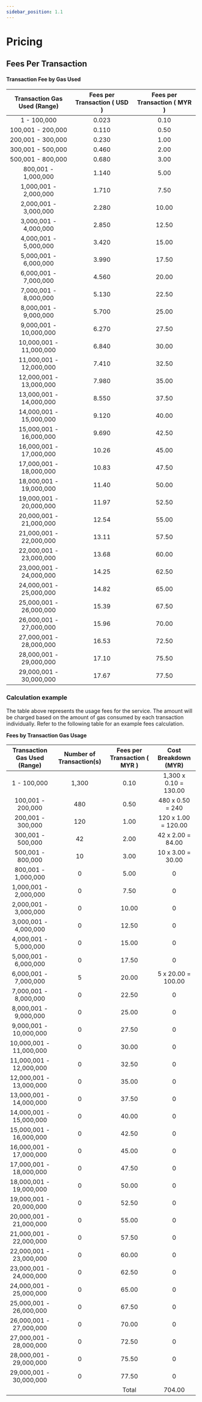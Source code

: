 ```yaml
---
sidebar_position: 1.1
---
```


# Pricing

## Fees Per Transaction

#### Transaction Fee by Gas Used

| Transaction Gas Used (Range) | Fees per Transaction ( USD ) | Fees per Transaction ( MYR ) |
| :--------------------------: | :--------------------------: | :--------------------------: |
|         1 - 100,000          |            0.023             |             0.10             |
|      100,001 - 200,000       |            0.110             |             0.50             |
|      200,001 - 300,000       |            0.230             |             1.00             |
|      300,001 - 500,000       |            0.460             |             2.00             |
|      500,001 - 800,000       |            0.680             |             3.00             |
|     800,001 - 1,000,000      |            1.140             |             5.00             |
|    1,000,001 - 2,000,000     |            1.710             |             7.50             |
|    2,000,001 - 3,000,000     |            2.280             |            10.00             |
|    3,000,001 - 4,000,000     |            2.850             |            12.50             |
|    4,000,001 - 5,000,000     |            3.420             |            15.00             |
|    5,000,001 - 6,000,000     |            3.990             |            17.50             |
|    6,000,001 - 7,000,000     |            4.560             |            20.00             |
|    7,000,001 - 8,000,000     |            5.130             |            22.50             |
|    8,000,001 - 9,000,000     |            5.700             |            25.00             |
|    9,000,001 - 10,000,000    |            6.270             |            27.50             |
|   10,000,001 - 11,000,000    |            6.840             |            30.00             |
|   11,000,001 - 12,000,000    |            7.410             |            32.50             |
|   12,000,001 - 13,000,000    |            7.980             |            35.00             |
|   13,000,001 - 14,000,000    |            8.550             |            37.50             |
|   14,000,001 - 15,000,000    |            9.120             |            40.00             |
|   15,000,001 - 16,000,000    |            9.690             |            42.50             |
|   16,000,001 - 17,000,000    |            10.26             |            45.00             |
|   17,000,001 - 18,000,000    |            10.83             |            47.50             |
|   18,000,001 - 19,000,000    |            11.40             |            50.00             |
|   19,000,001 - 20,000,000    |            11.97             |            52.50             |
|   20,000,001 - 21,000,000    |            12.54             |            55.00             |
|   21,000,001 - 22,000,000    |            13.11             |            57.50             |
|   22,000,001 - 23,000,000    |            13.68             |            60.00             |
|   23,000,001 - 24,000,000    |            14.25             |            62.50             |
|   24,000,001 - 25,000,000    |            14.82             |            65.00             |
|   25,000,001 - 26,000,000    |            15.39             |            67.50             |
|   26,000,001 - 27,000,000    |            15.96             |            70.00             |
|   27,000,001 - 28,000,000    |            16.53             |            72.50             |
|   28,000,001 - 29,000,000    |            17.10             |            75.50             |
|   29,000,001 - 30,000,000    |            17.67             |            77.50             |

### Calculation example

The table above represents the usage fees for the service. The amount will be charged based on the amount of gas consumed by each transaction individually. Refer to the following table for an example fees calculation.

**Fees by Transaction Gas Usage**

| Transaction Gas Used (Range) | Number of Transaction(s) | Fees per Transaction ( MYR ) | Cost Breakdown (MYR)  |
| :--------------------------: | :----------------------: | :--------------------------: | :-------------------: |
|         1 - 100,000          |          1,300           |             0.10             | 1,300 x 0.10 = 130.00 |
|      100,001 - 200,000       |           480            |             0.50             |   480 x 0.50 = 240    |
|      200,001 - 300,000       |           120            |             1.00             |  120 x 1.00 = 120.00  |
|      300,001 - 500,000       |            42            |             2.00             |   42 x 2.00 = 84.00   |
|      500,001 - 800,000       |            10            |             3.00             |   10 x 3.00 = 30.00   |
|     800,001 - 1,000,000      |            0             |             5.00             |           0           |
|    1,000,001 - 2,000,000     |            0             |             7.50             |           0           |
|    2,000,001 - 3,000,000     |            0             |            10.00             |           0           |
|    3,000,001 - 4,000,000     |            0             |            12.50             |           0           |
|    4,000,001 - 5,000,000     |            0             |            15.00             |           0           |
|    5,000,001 - 6,000,000     |            0             |            17.50             |           0           |
|    6,000,001 - 7,000,000     |            5             |            20.00             |  5 x 20.00 = 100.00   |
|    7,000,001 - 8,000,000     |            0             |            22.50             |           0           |
|    8,000,001 - 9,000,000     |            0             |            25.00             |           0           |
|    9,000,001 - 10,000,000    |            0             |            27.50             |           0           |
|   10,000,001 - 11,000,000    |            0             |            30.00             |           0           |
|   11,000,001 - 12,000,000    |            0             |            32.50             |           0           |
|   12,000,001 - 13,000,000    |            0             |            35.00             |           0           |
|   13,000,001 - 14,000,000    |            0             |            37.50             |           0           |
|   14,000,001 - 15,000,000    |            0             |            40.00             |           0           |
|   15,000,001 - 16,000,000    |            0             |            42.50             |           0           |
|   16,000,001 - 17,000,000    |            0             |            45.00             |           0           |
|   17,000,001 - 18,000,000    |            0             |            47.50             |           0           |
|   18,000,001 - 19,000,000    |            0             |            50.00             |           0           |
|   19,000,001 - 20,000,000    |            0             |            52.50             |           0           |
|   20,000,001 - 21,000,000    |            0             |            55.00             |           0           |
|   21,000,001 - 22,000,000    |            0             |            57.50             |           0           |
|   22,000,001 - 23,000,000    |            0             |            60.00             |           0           |
|   23,000,001 - 24,000,000    |            0             |            62.50             |           0           |
|   24,000,001 - 25,000,000    |            0             |            65.00             |           0           |
|   25,000,001 - 26,000,000    |            0             |            67.50             |           0           |
|   26,000,001 - 27,000,000    |            0             |            70.00             |           0           |
|   27,000,001 - 28,000,000    |            0             |            72.50             |           0           |
|   28,000,001 - 29,000,000    |            0             |            75.50             |           0           |
|   29,000,001 - 30,000,000    |            0             |            77.50             |           0           |
|                              |                          |            Total             |        704.00         |
<br/>

